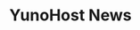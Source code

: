 # YunoHost News

<div id="news">
</div>

<style>
.emoji {
    height: 21px;
}

blockquote p {
    font-size: medium;
}
blockquote > p {
    margin-top: 0;
}
</style>

<script type="text/template" id="news-template">
    <article class="news">
        <h2><a target="_blank" href="{link}">{title}</a></h2>

        <div>{body}</div>
    </article>

    <hr>
</script>

<script>
$(document).ready(function() {
    // FIXME, we need to enable CORS on forum.yunohost.org
    // $.get("https://forum.yunohost.org/c/announcement.rss").success(function(data) {
    $.get("/_pages/announcement.rss").success(function(data) {
        $(data).find("item").each(function(_, item) {
            var description = $(item).find("description");
            // yes this is a NIGHTMARE
            var blockquote_content = $("<div>" + description[0].textContent + "</div>").find("blockquote")[0].innerHTML
            // blockquote_content = blockquote_content.replace("<h1", "<h4");

            html = $('#news-template').html()
             .replace(/{title}/g, $(item).find("title").text())
             .replace(/{link}/g, $(item).find("link").text())
             .replace(/{body}/g, blockquote_content)

            $("#news").append(html);
        })
    })
})
</script>
